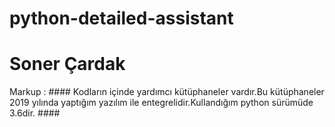 # python-detailed-assistant

# Soner Çardak
Markup :  #### Kodların içinde yardımcı kütüphaneler vardır.Bu kütüphaneler 2019 yılında yaptığım yazılım ile entegrelidir.Kullandığım python sürümüde 3.6dir. ####
